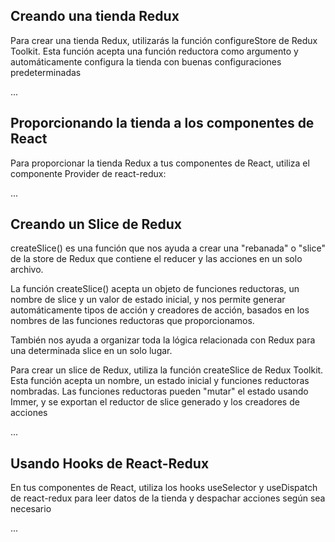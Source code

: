 ## Creando una tienda Redux

Para crear una tienda Redux, utilizarás la función configureStore de Redux Toolkit. Esta función acepta una función reductora como argumento y automáticamente configura la tienda con buenas configuraciones predeterminadas

...

## Proporcionando la tienda a los componentes de React

Para proporcionar la tienda Redux a tus componentes de React, utiliza el componente Provider de react-redux:

...

## Creando un Slice de Redux

createSlice() es una función que nos ayuda a crear una "rebanada" o "slice" de la store de Redux que contiene el reducer y las acciones en un solo archivo.

La función createSlice() acepta un objeto de funciones reductoras, un nombre de slice y un valor de estado inicial, y nos permite generar automáticamente tipos de acción y creadores de acción, basados en los nombres de las funciones reductoras que proporcionamos.

También nos ayuda a organizar toda la lógica relacionada con Redux para una determinada slice en un solo lugar.

Para crear un slice de Redux, utiliza la función createSlice de Redux Toolkit. Esta función acepta un nombre, un estado inicial y funciones reductoras nombradas. Las funciones reductoras pueden "mutar" el estado usando Immer, y se exportan el reductor de slice generado y los creadores de acciones

...

## Usando Hooks de React-Redux

En tus componentes de React, utiliza los hooks useSelector y useDispatch de react-redux para leer datos de la tienda y despachar acciones según sea necesario

...
